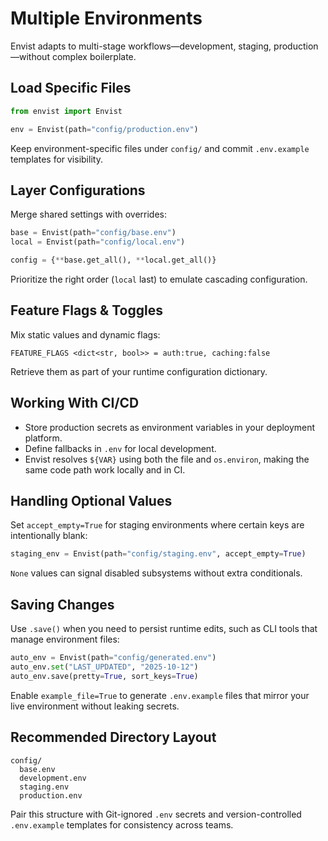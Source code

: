 # Multiple Environments

Envist adapts to multi-stage workflows—development, staging, production—without complex boilerplate.

## Load Specific Files

```python
from envist import Envist

env = Envist(path="config/production.env")
```

Keep environment-specific files under `config/` and commit `.env.example` templates for visibility.

## Layer Configurations

Merge shared settings with overrides:

```python
base = Envist(path="config/base.env")
local = Envist(path="config/local.env")

config = {**base.get_all(), **local.get_all()}
```

Prioritize the right order (`local` last) to emulate cascading configuration.

## Feature Flags & Toggles

Mix static values and dynamic flags:

```env
FEATURE_FLAGS <dict<str, bool>> = auth:true, caching:false
```

Retrieve them as part of your runtime configuration dictionary.

## Working With CI/CD

- Store production secrets as environment variables in your deployment platform.
- Define fallbacks in `.env` for local development.
- Envist resolves `${VAR}` using both the file and `os.environ`, making the same code path work locally and in CI.

## Handling Optional Values

Set `accept_empty=True` for staging environments where certain keys are intentionally blank:

```python
staging_env = Envist(path="config/staging.env", accept_empty=True)
```

`None` values can signal disabled subsystems without extra conditionals.

## Saving Changes

Use `.save()` when you need to persist runtime edits, such as CLI tools that manage environment files:

```python
auto_env = Envist(path="config/generated.env")
auto_env.set("LAST_UPDATED", "2025-10-12")
auto_env.save(pretty=True, sort_keys=True)
```

Enable `example_file=True` to generate `.env.example` files that mirror your live environment without leaking secrets.

## Recommended Directory Layout

```
config/
  base.env
  development.env
  staging.env
  production.env
```

Pair this structure with Git-ignored `.env` secrets and version-controlled `.env.example` templates for consistency across teams.

